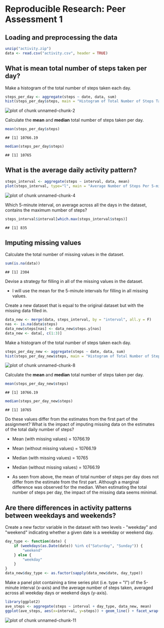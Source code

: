 Reproducible Research: Peer Assessment 1
========================================

## Loading and preprocessing the data


```r
unzip("activity.zip")
data <- read.csv("activity.csv", header = TRUE)
```

## What is mean total number of steps taken per day?

Make a histogram of the total number of steps taken each day.


```r
steps_per_day <- aggregate(steps ~ date, data, sum)
hist(steps_per_day$steps, main = "Histogram of Total Number of Steps Taken Each Day", xlab = "Total number of steps taken each day", col = "light blue")
```

![plot of chunk unnamed-chunk-2](figure/unnamed-chunk-2-1.png) 

Calculate the **mean** and **median** total number of steps taken per day.


```r
mean(steps_per_day$steps)
```

```
## [1] 10766.19
```

```r
median(steps_per_day$steps)
```

```
## [1] 10765
```

## What is the average daily activity pattern?


```r
steps_interval <- aggregate(steps ~ interval, data, mean)
plot(steps_interval, type="l", main = "Average Number of Steps Per 5-min Interval", xlab = "Interval", ylab = "Average number of steps per interval")
```

![plot of chunk unnamed-chunk-4](figure/unnamed-chunk-4-1.png) 

Which 5-minute interval, on average across all the days in the dataset, contains the maximum number of steps?


```r
steps_interval$interval[which.max(steps_interval$steps)]
```

```
## [1] 835
```

## Imputing missing values

Calculate the total number of missing values in the dataset.


```r
sum(is.na(data))
```

```
## [1] 2304
```

Devise a strategy for filling in all of the missing values in the dataset.

* I will use the mean for the 5-minute intervals for filling in all missing values.

Create a new dataset that is equal to the original dataset but with the missing data filled in.


```r
data_new <- merge(data, steps_interval, by = "interval", all.y = F)
nas <- is.na(data$steps)
data_new$steps[nas] <- data_new$steps.y[nas]
data_new <- data[, c(1:3)]
```

Make a histogram of the total number of steps taken each day.


```r
steps_per_day_new <- aggregate(steps ~ date, data, sum)
hist(steps_per_day_new$steps, main = "Histogram of Total Number of Steps Taken Each Day (New)", xlab = "Total number of steps taken each day (New)", col = "mistyrose")
```

![plot of chunk unnamed-chunk-8](figure/unnamed-chunk-8-1.png) 

Calculate the **mean** and **median** total number of steps taken per day.


```r
mean(steps_per_day_new$steps)
```

```
## [1] 10766.19
```

```r
median(steps_per_day_new$steps)
```

```
## [1] 10765
```

Do these values differ from the estimates from the first part of the assignment? What is the impact of imputing missing data on the estimates of the total daily number of steps?

* Mean (with missing values)       = 10766.19  
* Mean (without missing values)    = 10766.19  
* Median (with missing values)     = 10765  
* Median (without missing values)  = 10766.19

* As seen from above, the mean of total number of steps per day does not differ from the estimate from the first part. Although a marginal difference was observed for the median.
When estimating the total number of steps per day, the impact of the missing data seems minimal.

## Are there differences in activity patterns between weekdays and weekends?

Create a new factor variable in the dataset with two levels - "weekday" and "weekend" indicating whether a given date is a weekday or weekend day.


```r
day_type <- function(date) {
    if (weekdays(as.Date(date)) %in% c("Saturday", "Sunday")) {
        "weekend"
    } else {
        "weekday"
    }
}
data_new$day_type <- as.factor(sapply(data_new$date, day_type))
```

Make a panel plot containing a time series plot (i.e. type = "l") of the 5-minute interval (x-axis) and the average number of steps taken, averaged across all weekday days or weekend days (y-axis).


```r
library(ggplot2)
ave_steps <- aggregate(steps ~ interval + day_type, data_new, mean)
ggplot(ave_steps, aes(x=interval, y=steps)) + geom_line() + facet_wrap(~ day_type, nrow = 2)
```

![plot of chunk unnamed-chunk-11](figure/unnamed-chunk-11-1.png) 
